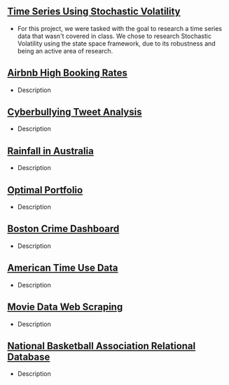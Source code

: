 ## [Time Series Using Stochastic Volatility](./TimeSeriesProject.md)
* For this project, we were tasked with the goal to research a time series data that wasn't covered in class. We chose to research Stochastic Volatility using the state space framework, due to its robustness and being an active area of research.
  
## [Airbnb High Booking Rates](./AirbnbProject.md)
* Description

## [Cyberbullying Tweet Analysis](./cyberbulling.md)
* Description

## [Rainfall in Australia](./rainfall.md)
* Description

## [Optimal Portfolio](./optimalportfolio.md)
* Description

## [Boston Crime Dashboard](./bostoncrime.md)
* Description

## [American Time Use Data](./timeuse.md)
* Description

## [Movie Data Web Scraping](./movies.md)
* Description

## [National Basketball Association Relational Database](./nba.md)
* Description
